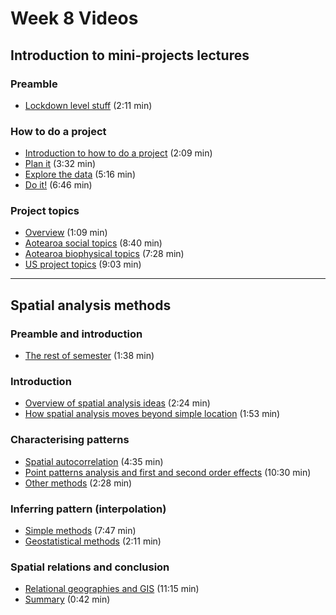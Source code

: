# Week 8 Videos
## Introduction to mini-projects lectures
### Preamble
+ [Lockdown level stuff](https://southosullivan.com/geog315/video/week-08-lecture-01/intro-to-mini-projects-1.m4v) (2:11 min)

### How to do a project
+ [Introduction to how to do a project](https://southosullivan.com/geog315/video/week-08-lecture-01/intro-to-mini-projects-2.m4v) (2:09 min)
+ [Plan it](https://southosullivan.com/geog315/video/week-08-lecture-01/intro-to-mini-projects-3.m4v) (3:32 min)
+ [Explore the data](https://southosullivan.com/geog315/video/week-08-lecture-01/intro-to-mini-projects-4.m4v) (5:16 min)
+ [Do it!](https://southosullivan.com/geog315/video/week-08-lecture-01/intro-to-mini-projects-5.m4v) (6:46 min)

### Project topics
+ [Overview](https://southosullivan.com/geog315/video/week-08-lecture-01/intro-to-mini-projects-6.m4v) (1:09 min)
+ [Aotearoa social topics](https://southosullivan.com/geog315/video/week-08-lecture-01/intro-to-mini-projects-7.m4v) (8:40 min)
+ [Aotearoa biophysical topics](https://southosullivan.com/geog315/video/week-08-lecture-01/intro-to-mini-projects-8.m4v) (7:28 min)
+ [US project topics](https://southosullivan.com/geog315/video/week-08-lecture-01/intro-to-mini-projects-9.m4v) (9:03 min)

---

## Spatial analysis methods
### Preamble and introduction
+ [The rest of semester](https://southosullivan.com/geog315/video/week-08-lecture-02/spatial-analysis-methods-01.mp4) (1:38 min)

### Introduction
+ [Overview of spatial analysis ideas](https://southosullivan.com/geog315/video/week-08-lecture-02/spatial-analysis-methods-02.mp4) (2:24 min)
+ [How spatial analysis moves beyond simple location](https://southosullivan.com/geog315/video/week-08-lecture-02/spatial-analysis-methods-03.mp4) (1:53 min)

### Characterising patterns
+ [Spatial autocorrelation](https://southosullivan.com/geog315/video/week-08-lecture-02/spatial-analysis-methods-04.mp4) (4:35 min)
+ [Point patterns analysis and first and second order effects](https://southosullivan.com/geog315/video/week-08-lecture-02/spatial-analysis-methods-05.mp4) (10:30 min)
+ [Other methods](https://southosullivan.com/geog315/video/week-08-lecture-02/spatial-analysis-methods-06.mp4) (2:28 min)

### Inferring pattern (interpolation)
+ [Simple methods](https://southosullivan.com/geog315/video/week-08-lecture-02/spatial-analysis-methods-07.mp4) (7:47 min)
+ [Geostatistical methods](https://southosullivan.com/geog315/video/week-08-lecture-02/spatial-analysis-methods-08.mp4) (2:11 min)

### Spatial relations and conclusion
+ [Relational geographies and GIS](https://southosullivan.com/geog315/video/week-08-lecture-02/spatial-analysis-methods-09.mp4) (11:15 min)
+ [Summary](https://southosullivan.com/geog315/video/week-08-lecture-02/spatial-analysis-methods-10.mp4) (0:42 min)
